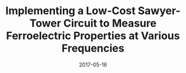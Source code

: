 ---
title: "Implementing a Low-Cost Sawyer-Tower Circuit to Measure Ferroelectric Properties at Various Frequencies"
collection: publications
permalink: /publication/2017-05-16-sawyer
date: 2017-05-16
venue: 'Undergraduate Thesis'
paperurl: 'http://gsroberts1.github.io/files/Undergraduate_Thesis_2017.pdf'
link: 
code: 
github: 
citation: 
---